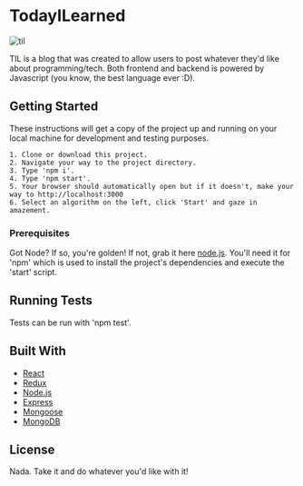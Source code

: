 # TodayILearned

![til](https://user-images.githubusercontent.com/23731295/74113672-93617900-4b5a-11ea-9472-6849c0508f64.jpg)

TIL is a blog that was created to allow users to post whatever they'd like about programming/tech. Both frontend and backend is powered by Javascript (you know, the best language ever :D).

## Getting Started

These instructions will get a copy of the project up and running on your local machine for development and testing purposes.

```
1. Clone or download this project.
2. Navigate your way to the project directory.
3. Type 'npm i'.
4. Type 'npm start'.
5. Your browser should automatically open but if it doesn't, make your way to http://localhost:3000
6. Select an algorithm on the left, click 'Start' and gaze in amazement.
```

### Prerequisites

Got Node? If so, you're golden! If not, grab it here [node.js](https://nodejs.org/en/download/). You'll need it for 'npm' which is used to install the project's dependencies and execute the 'start' script.

## Running Tests

Tests can be run with 'npm test'.

## Built With

* [React](https://reactjs.org/)
* [Redux](https://redux.js.org/)
* [Node.js](https://nodejs.org/en/)
* [Express](https://expressjs.com/)
* [Mongoose](https://mongoosejs.com/)
* [MongoDB](https://www.mongodb.com/)

## License

Nada. Take it and do whatever you'd like with it!